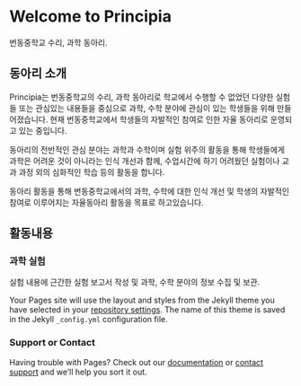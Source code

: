 # Welcome to Principia

번동중학교 수리, 과학 동아리. 

## 동아리 소개

Principia는 번동중학교의 수리, 과학 동아리로 학교에서 수행할 수 없었던 다양한 실험들 또는 관심있는 내용들을 중심으로 
과학, 수학 분야에 관심이 있는 학생들을 위해 만들어졌습니다. 현재 번동중학교에서 학생들의 자발적인 참여로 인한 자율 동아리로 운영되고 있는 중입니다. 

동아리의 전반적인 관심 분야는 과학과 수학이며 실험 위주의 활동을 통해 학생들에게 과학은 어려운 것이 아니라는 인식 개선과 함께, 수업시간에 하기 어려웠던 실험이나 교과 과정 외의 심화적인 학습 등의 활동을 합니다. 

동아리 활동을 통해 번동중학교에서의 과학, 수학에 대한 인식 개선 및 학생의 자발적인 참여로 이루어지는 자율동아리 활동을 목표로 하고있습니다. 

## 활동내용

### 과학 실험

실험 내용에 근간한 실험 보고서 작성 및 과학, 수학 분야의 정보 수집 및 보관.

Your Pages site will use the layout and styles from the Jekyll theme you have selected in your [repository settings](https://github.com/principia-bundong/principia.github.io/settings). The name of this theme is saved in the Jekyll `_config.yml` configuration file.


### Support or Contact

Having trouble with Pages? Check out our [documentation](https://help.github.com/categories/github-pages-basics/) or [contact support](https://github.com/contact) and we’ll help you sort it out.
